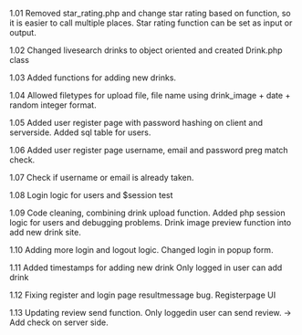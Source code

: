 1.01
Removed star_rating.php and change star rating based on function, so it is easier to call multiple places. Star rating function can be set as input or output.

1.02
Changed livesearch drinks to object oriented and created Drink.php class

1.03
Added functions for adding new drinks.

1.04
Allowed filetypes for upload file, file name using drink_image + date + random integer format. 

1.05
Added user register page with password hashing on client and serverside. Added sql table for users.

1.06
Added user register page username, email and password preg match check.

1.07
Check if username or email is already taken.

1.08
Login logic for users and $session test

1.09
Code cleaning, combining drink upload function.
Added php session logic for users and debugging problems.
Drink image preview function into add new drink site.

1.10
Adding more login and logout logic.
Changed login in popup form.

1.11
Added timestamps for adding new drink
Only logged in user can add drink

1.12
Fixing register and login page resultmessage bug.
Registerpage UI

1.13
Updating review send function.
Only loggedin user can send review. -> Add check on server side.